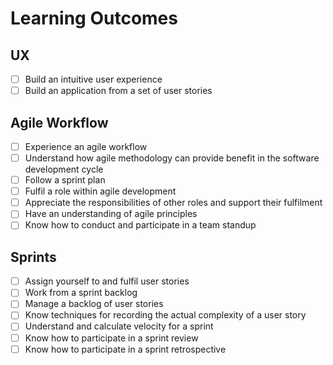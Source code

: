 # Learning Outcomes

## UX

- [ ] Build an intuitive user experience
- [ ] Build an application from a set of user stories

## Agile Workflow

- [ ] Experience an agile workflow
- [ ] Understand how agile methodology can provide benefit in the software development cycle
- [ ] Follow a sprint plan
- [ ] Fulfil a role within agile development
- [ ] Appreciate the responsibilities of other roles and support their fulfilment
- [ ] Have an understanding of agile principles
- [ ] Know how to conduct and participate in a team standup

## Sprints

- [ ] Assign yourself to and fulfil user stories
- [ ] Work from a sprint backlog
- [ ] Manage a backlog of user stories
- [ ] Know techniques for recording the actual complexity of a user story
- [ ] Understand and calculate velocity for a sprint
- [ ] Know how to participate in a sprint review
- [ ] Know how to participate in a sprint retrospective
